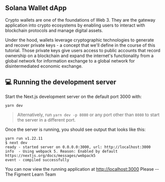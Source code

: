 ## Solana Wallet dApp

Crypto wallets are one of the foundations of Web 3. They are the gateway application into crypto ecosystems by enabling users to interact with blockchain protocols and manage digital assets.

Under the hood, wallets leverage cryptographic technologies to generate and recover private keys - a concept that we'll define in the course of this tutorial. Those private keys give users access to public accounts that record ownership on a blockchain and expand the internet's functionality from a global network for information exchange to a global network for disintermediated economic exchange.

## 💻 Running the development server

Start the Next.js development server on the default port 3000 with:

```
yarn dev
```

> Alternatively, run `yarn dev -p 8080` or any port other than `8080` to start the server in a different port.

Once the server is running, you should see output that looks like this:

```
yarn run v1.22.11
$ next dev
ready - started server on 0.0.0.0:3000, url: http://localhost:3000
info  - Using webpack 5. Reason: Enabled by default https://nextjs.org/docs/messages/webpack5
event - compiled successfully
```

You can now view the running application at [http://localhost:3000](http://localhost:3000)
Please 
-- The Figment Learn Team
